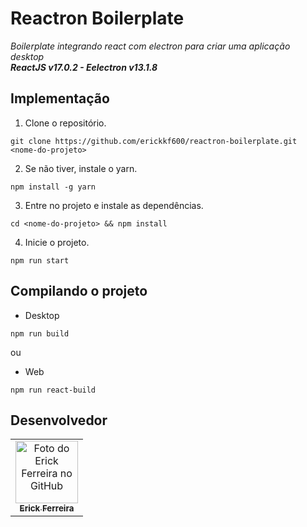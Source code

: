 # Reactron Boilerplate
*Boilerplate integrando react com electron para criar uma aplicação desktop*
<br/>
<strong>*ReactJS v17.0.2 - Eelectron v13.1.8*</strong>
<br/>
## Implementação

1. Clone o repositório.
```
git clone https://github.com/erickkf600/reactron-boilerplate.git <nome-do-projeto>
```
2. Se não tiver, instale o yarn.
```
npm install -g yarn
```
3. Entre no projeto e instale as dependências.
```
cd <nome-do-projeto> && npm install
```
4. Inicie o projeto.
```
npm run start
```

## Compilando o projeto
* Desktop
```
npm run build
```
<p>ou</p>

* Web
```
npm run react-build
```

## Desenvolvedor

<table>
  <tr>
    <td align="center">
      <a href="#">
        <img src="https://avatars3.githubusercontent.com/u/35529628" width="100px;" alt="Foto do Erick Ferreira no GitHub"/><br>
        <sub>
          <b>Erick Ferreira</b>
        </sub>
      </a>
    </td>
  </tr>
</table>
